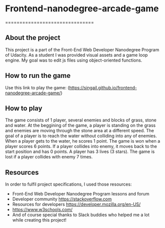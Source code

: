 # Frontend-nanodegree-arcade-game
===============================

## About the project

This project is a part of the Front-End Web Developer Nanodegree Program of Udacity. As a student I was provided visual assets and a game loop engine. My goal was to edit js files using object-oriented functions.

## How to run the game 

Use this link to play the game: (https://singail.github.io/frontend-nanodegree-arcade-game/)

## How to play

The game consists of 1 player, several enemies and blocks of grass, stone and water. At the beggining of the game, a player is standing on the grass and enemies are moving through the stone area at a different speed. The goal of a player is to reach the water without colliding into any of enemies. 
When a player gets to the water, he scores 1 point. The game is won when a player scores 6 points.
If a player collides into enemy, it moves back to the start position and has 0 points. A player has 3 lives (3 stars). The game is lost if a player collides with enemy 7 times.

## Resources

In order to fulfil project specifications, I used those resources:

* Front-End Web Developer Nanodegree Program lessons and forum
* Developer community https://stackoverflow.com
* Resources for developers https://developer.mozilla.org/en-US/
* https://www.w3schools.com/
* And of course special thanks to Slack buddies who helped me a lot while creating this project!